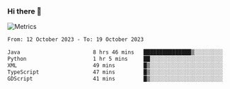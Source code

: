 ### Hi there 👋

![Metrics](https://github.com/radoapx/radoapx/blob/main/github-metrics.svg)

<!--START_SECTION:waka-->

```txt
From: 12 October 2023 - To: 19 October 2023

Java                       8 hrs 46 mins   ███████████████▒░░░░░░░░░   61.36 %
Python                     1 hr 5 mins     ██░░░░░░░░░░░░░░░░░░░░░░░   07.61 %
XML                        49 mins         █▒░░░░░░░░░░░░░░░░░░░░░░░   05.78 %
TypeScript                 47 mins         █▒░░░░░░░░░░░░░░░░░░░░░░░   05.59 %
GDScript                   41 mins         █▒░░░░░░░░░░░░░░░░░░░░░░░   04.84 %
```

<!--END_SECTION:waka-->

<!--
**radoapx/radoapx** is a ✨ _special_ ✨ repository because its `README.md` (this file) appears on your GitHub profile.

Here are some ideas to get you started:

- 🔭 I’m currently working on ...
- 🌱 I’m currently learning ...
- 👯 I’m looking to collaborate on ...
- 🤔 I’m looking for help with ...
- 💬 Ask me about ...
- 📫 How to reach me: ...
- 😄 Pronouns: ...
- ⚡ Fun fact: ...
-->
